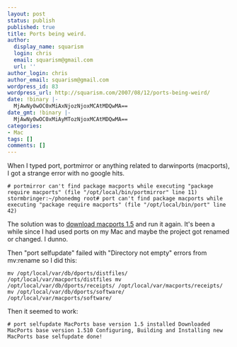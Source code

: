 ```yaml
---
layout: post
status: publish
published: true
title: Ports being weird.
author:
  display_name: squarism
  login: chris
  email: squarism@gmail.com
  url: ''
author_login: chris
author_email: squarism@gmail.com
wordpress_id: 83
wordpress_url: http://squarism.com/2007/08/12/ports-being-weird/
date: !binary |-
  MjAwNy0wOC0xMiAxNjozNjoxMCAtMDQwMA==
date_gmt: !binary |-
  MjAwNy0wOC0xMiAyMTozNjoxMCAtMDQwMA==
categories:
- Mac
tags: []
comments: []
---
```

When I typed port, portmirror or anything related to darwinports (macports), I got a strange error with no google hits.

` # portmirror
can't find package macports
    while executing
"package require macports"
    (file "/opt/local/bin/portmirror" line 11)
stormbringer:~/phonedmg root# port
can't find package macports
    while executing
"package require macports"
    (file "/opt/local/bin/port" line 42)
`

The solution was to [download macports 1.5](http://svn.macports.org/repository/macports/downloads/MacPorts-1.5.0/) and run it again.  It's been a while since I had used ports on my Mac and maybe the project got renamed or changed.  I dunno.

Then "port selfupdate" failed with "Directory not empty" errors from mv:rename so I did this:

`mv /opt/local/var/db/dports/distfiles/ /opt/local/var/macports/distfiles
mv /opt/local/var/db/dports/receipts/ /opt/local/var/macports/receipts/
mv /opt/local/var/db/dports/software/ /opt/local/var/macports/software/`

Then it seemed to work:

`# port selfupdate
MacPorts base version 1.5 installed
Downloaded MacPorts base version 1.510
Configuring, Building and Installing new MacPorts base
selfupdate done!`